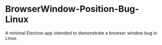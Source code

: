 # BrowserWindow-Position-Bug-Linux

A minimal Electron app intended to demonstrate a browser window bug in Linux.
